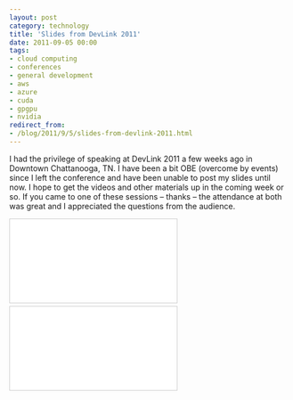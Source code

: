 ```yaml
---
layout: post
category: technology
title: 'Slides from DevLink 2011'
date: 2011-09-05 00:00
tags:
- cloud computing
- conferences
- general development
- aws
- azure
- cuda
- gpgpu
- nvidia
redirect_from:
- /blog/2011/9/5/slides-from-devlink-2011.html
---
```

I had the privilege of speaking at DevLink 2011 a few weeks ago in Downtown Chattanooga, TN. I have been a bit OBE
(overcome by events) since I left the conference and have been unable to post my slides until now. I hope to get
the videos and other materials up in the coming week or so. If you came to one of these sessions – thanks – the
attendance at both was great and I appreciated the questions from the audience.

<div class="embed-container">
  <iframe src="//www.slideshare.net/slideshow/embed_code/9140787" frameborder="0" marginwidth="0" marginheight="0"
    scrolling="no" style="border:1px solid #CCC; border-width:1px; margin-bottom:5px; max-width: 100%;" allowfullscreen>
  </iframe>
</div>


<div class="embed-container">
  <iframe src="//www.slideshare.net/slideshow/embed_code/9140729" frameborder="0" marginwidth="0" marginheight="0"
    scrolling="no" style="border:1px solid #CCC; border-width:1px; margin-bottom:5px; max-width: 100%;" allowfullscreen>
  </iframe>
</div>
